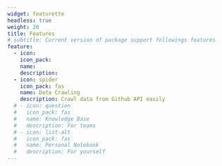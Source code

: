 ```yaml
---
widget: featurette
headless: true
weight: 20
title: Features
# subtitle: Current version of package support followings features
feature:
  - icon: 
    icon_pack: 
    name:
    description:
  - icon: spider
    icon_pack: fas
    name: Data Crawling
    description: Crawl data from Github API easily
  # - icon: question
  #   icon_pack: fas
  #   name: Knowledge Base
  #   description: For teams
  # - icon: list-alt
  #   icon_pack: fas
  #   name: Personal Notebook
  #   description: For yourself
---
```

